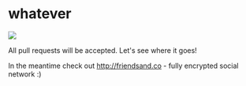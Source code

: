 whatever
========

![](http://www.u-kraina.com/_images/flag.gif)

All pull requests will be accepted. Let's see where it goes!

In the meantime check out http://friendsand.co - fully encrypted social network :)
